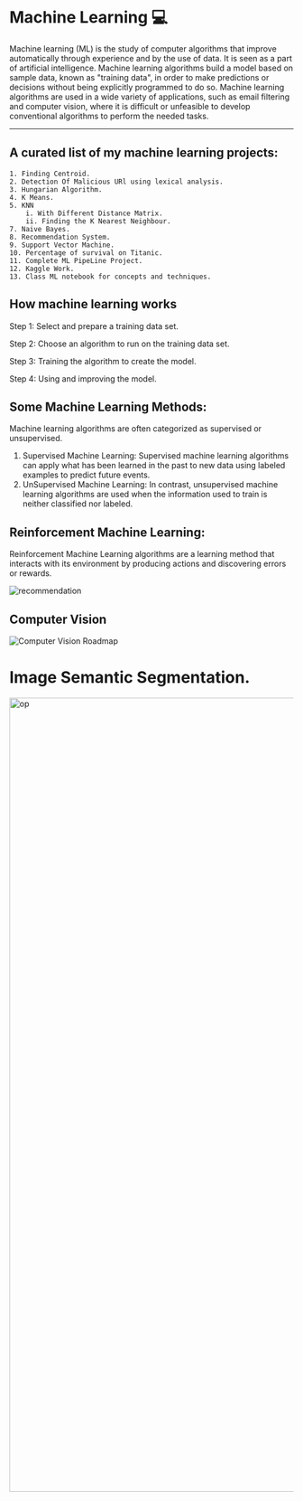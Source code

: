 # Machine Learning 💻

Machine learning (ML) is the study of computer algorithms that improve automatically through experience and by the use of data. It is seen as a part of artificial intelligence. Machine learning algorithms build a model based on sample data, known as "training data", in order to make predictions or decisions without being explicitly programmed to do so. Machine learning algorithms are used in a wide variety of applications, such as email filtering and computer vision, where it is difficult or unfeasible to develop conventional algorithms to perform the needed tasks.

---

## A curated list of my machine learning projects:
    1. Finding Centroid.
    2. Detection Of Malicious URl using lexical analysis.
    3. Hungarian Algorithm.
    4. K Means.
    5. KNN 
        i. With Different Distance Matrix.
        ii. Finding the K Nearest Neighbour.
    7. Naive Bayes.
    8. Recommendation System.
    9. Support Vector Machine.
    10. Percentage of survival on Titanic.
    11. Complete ML PipeLine Project.
    12. Kaggle Work.
    13. Class ML notebook for concepts and techniques.




## How machine learning works
  Step 1: Select and prepare a training data set.

  Step 2: Choose an algorithm to run on the training data set.

  Step 3: Training the algorithm to create the model.

  Step 4: Using and improving the model.



## Some Machine Learning Methods:
  Machine learning algorithms are often categorized as supervised or unsupervised.

  1. Supervised Machine Learning: 
        Supervised machine learning algorithms can apply what has been learned in the past to new data using labeled examples to predict future events. 
  2. UnSupervised Machine Learning:
        In contrast, unsupervised machine learning algorithms are used when the information used to train is neither classified nor labeled. 

## Reinforcement Machine Learning:
   Reinforcement Machine Learning algorithms are a learning method that interacts with its environment by producing actions and discovering errors or rewards.

![recommendation](https://user-images.githubusercontent.com/58945964/115156313-44aa4b80-a049-11eb-9084-8d629edde272.png)
    
## Computer Vision

![Computer Vision Roadmap](https://github.com/RATHOD-SHUBHAM/Machine-Learning/assets/58945964/8aa6711f-4a84-466a-8d37-c1f2ad7611a3)

    
# Image Semantic Segmentation.
<img width="1405" alt="op" src="https://user-images.githubusercontent.com/58945964/175865788-7fb0a3ff-4d34-4d9a-8317-e543a756b5ef.png">


